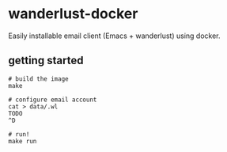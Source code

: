# wanderlust-docker

Easily installable email client (Emacs + wanderlust) using docker.


## getting started

```
# build the image
make

# configure email account
cat > data/.wl
TODO
^D

# run!
make run
```



